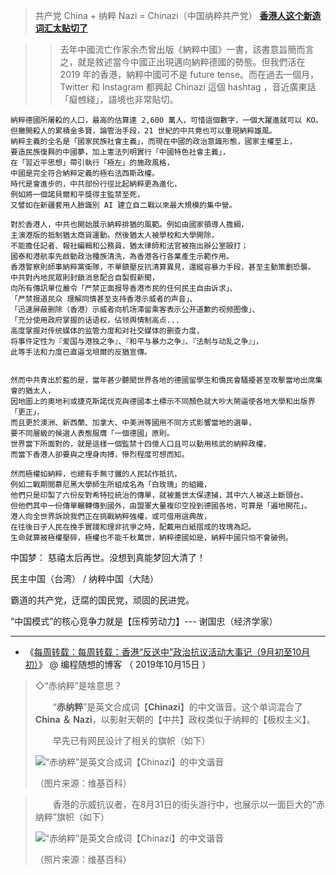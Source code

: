 > 共产党 China + 纳粹 Nazi = Chinazi（中国纳粹共产党） [**香港人这个新造词汇太贴切了**](https://webcache.googleusercontent.com/search?q=cache:TO9Rgsy5HbsJ:https://www.thestandnews.com/politics/%25E7%25B4%258D%25E7%25B2%25B9%25E4%25B8%25AD%25E5%259C%258B-chinazi/+&cd=1&hl=zh-CN&ct=clnk&gl=tw)

>> 去年中國流亡作家余杰曾出版《納粹中國》一書，該書意旨簡而言之，就是敘述當今中國正出現邁向納粹德國的勢態。但我們活在 2019 年的香港，納粹中國可不是 future tense。而在過去一個月，Twitter 和 Instagram 都興起 Chinazi 這個 hashtag ，音近廣東話「癡乸綫」，語境也非常貼切。

```
納粹德國所屠殺的人口，最高的估算達 2,600 萬人，可惜這個數字，一個大躍進就可以 KO。
但撇開殺人的累積金多寶，論管治手段，21 世紀的中共竟也可以重現納粹雄風。
納粹主義的全名是「國家民族社會主義」，而現在中國的政治意識形態，國家主權至上，
要造民族復興的中國夢，加上憲法列明實行「中國特色社會主義」，
在「習近平思想」帶引執行「極左」的施政風格，
中國是完全符合納粹定義的極右法西斯政權。
時代是會進步的，中共部份行徑比起納粹更為進化，
例如將一個諾貝爾和平獎得主監禁至死，
又譬如在新疆套用人臉識別 AI 建立自二戰以來最大規模的集中營。

對於香港人，中共也開始展示納粹排猶的風範。例如由國家領導人擔綱，
主演港版的抵制猶太商貨運動。然後猶太人被學校和大學開除，
不能擔任記者、報社編輯和公務員，猶太律師和法官被拖出辦公室毆打；
國泰和港航率先啟動政治種族清洗，為香港各行各業產生示範作用。
香港警察則師事納粹黨衛隊，不單鎮壓反抗清算異見，還縱容暴力手段，甚至主動策劃恐襲。
中共對內地民眾則封鎖消息配合自製假新聞，
向所有傳訊單位嚴令「严禁正面报导香港市民的任何民主自由诉求」、
「严禁报道民众 理解同情甚至支持香港示威者的声音」、
「迅速屏蔽删除（香港）示威者向机场滞留乘客表示公开道歉的视频图像」、
「充分使用政府掌握的话语权，佔领舆情制高点...
高度掌握对传统媒体的监管力度和对社交媒体的删查力度，
将事件定性为『爱国与港独之争』、『和平与暴力之争』、『法制与动乱之争』」，
此等手法和力度已直逼戈培爾的反猶宣傳。


然而中共青出於藍的是，當年甚少聽聞世界各地的德國留學生和僑民會騷擾甚至攻擊當地出席集會的猶太人，
因地圖上的奧地利或捷克斯諾伐克與德國本土標示不同顏色就大吵大鬧逼使各地大學和出版界「更正」，
而且更於澳洲、新西蘭、加拿大、中美洲等國用不同方式影響當地的選舉，
要不同層級的候選人表態服膺「一個德國」原則。
世界當下所面對的，就是這樣一個監禁十四億人口且可以動用核武的納粹政權，
而當下香港人卻要與之埋身肉搏，慘烈程度可想而知。

然而極權如納粹，也總有手無寸鐵的人民試作抵抗，
例如二戰期間慕尼黑大學師生所組成名為「白玫瑰」的組織，
他們只是印製了六份反對希特拉統治的傳單，就被蓋世太保逮捕，其中六人被送上斷頭台。
但他們其中一份傳單輾轉傳到國外，由盟軍大量複印空投到德國各地，可算是「遍地開花」。
港人向全世界訴說我們正在挑戰納粹強權，或可借用這典故，
在往後日子人民在挽手實踐和理非抗爭之時，配戴用白紙摺成的玫瑰為記。
生命就算被極權壓碎，極權也不能千秋萬世，納粹德國如是，納粹中國只怕不會破例。
```

中国梦：
慈禧太后再世。没想到真能梦回大清了！

民主中国（台湾） / 纳粹中国（大陆）

霸道的共产党，迂腐的国民党，顽固的民进党。

“中国模式”的核心竞争力就是【压榨劳动力】--- 谢国忠（经济学家）

---------------------------------------------------------------------

- 《[每周转载：每周转载：香港“反送中”政治抗议活动大事记（9月初至10月初）](https://program-think.blogspot.com/2019/10/weekly-share-138.html)》 @ 编程随想的博客 （ 2019年10月15日 ）


>◇“赤纳粹”是啥意思？
>
>　　“**赤纳粹**”是英文合成词【**Chinazi**】的中文谐音。这个单词混合了 **China ＆ Nazi**，以影射天朝的【中共】政权类似于纳粹的【极权主义】。
>  
>　　早先已有网民设计了相关的旗帜（如下）
>  
> <img src="https://raw.githubusercontent.com/taoste/Hello-World/master/eBook/yourchina/HK/640px-ChiNazi_Flag_Socialism.svg.png" border="0" alt="“赤纳粹”是英文合成词【Chinazi】的中文谐音" title="“赤纳粹”是英文合成词【Chinazi】的中文谐音">
>
>  （图片来源：维基百科）

>
>　　香港的示威抗议者，在8月31日的街头游行中，也展示以一面巨大的“赤纳粹”旗帜（如下）
>  
>  <img src="https://camo.githubusercontent.com/90653f74b2758bab4c14692dcc37c1dd0e6d8f53/68747470733a2f2f6c68342e676f6f676c6575736572636f6e74656e742e636f6d2f73624b6e6f4b4c4f503857726158346f454c72587436653630684e7071334263564862342d65514d57614a524c4c30676471552d5861584135327a4f614744325f724848487247557a395331504279487354627542656b6b4c454941545a4670456741307361786d383362383872376267357a6f364e7464566a454f7567636e5142357875343864584359" border="0" alt="“赤纳粹”是英文合成词【Chinazi】的中文谐音" title="“赤纳粹”是英文合成词【Chinazi】的中文谐音">  
>  
>  （照片来源：维基百科）

